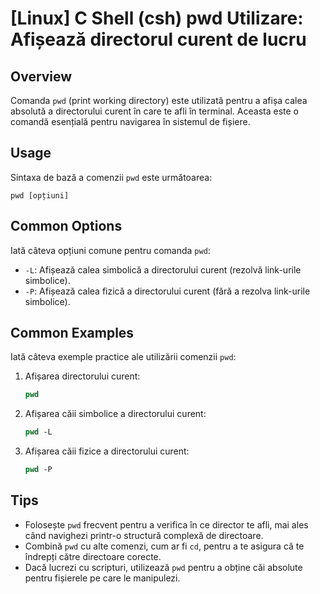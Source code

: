 # [Linux] C Shell (csh) pwd Utilizare: Afișează directorul curent de lucru

## Overview
Comanda `pwd` (print working directory) este utilizată pentru a afișa calea absolută a directorului curent în care te afli în terminal. Aceasta este o comandă esențială pentru navigarea în sistemul de fișiere.

## Usage
Sintaxa de bază a comenzii `pwd` este următoarea:

```
pwd [opțiuni]
```

## Common Options
Iată câteva opțiuni comune pentru comanda `pwd`:

- `-L`: Afișează calea simbolică a directorului curent (rezolvă link-urile simbolice).
- `-P`: Afișează calea fizică a directorului curent (fără a rezolva link-urile simbolice).

## Common Examples
Iată câteva exemple practice ale utilizării comenzii `pwd`:

1. Afișarea directorului curent:
   ```csh
   pwd
   ```

2. Afișarea căii simbolice a directorului curent:
   ```csh
   pwd -L
   ```

3. Afișarea căii fizice a directorului curent:
   ```csh
   pwd -P
   ```

## Tips
- Folosește `pwd` frecvent pentru a verifica în ce director te afli, mai ales când navighezi printr-o structură complexă de directoare.
- Combină `pwd` cu alte comenzi, cum ar fi `cd`, pentru a te asigura că te îndrepți către directoare corecte.
- Dacă lucrezi cu scripturi, utilizează `pwd` pentru a obține căi absolute pentru fișierele pe care le manipulezi.